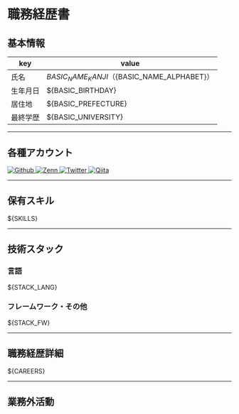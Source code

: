 # 職務経歴書

## 基本情報

|key|value|
|---|---|
|氏名|${BASIC_NAME_KANJI}（${BASIC_NAME_ALPHABET}）|
|生年月日|${BASIC_BIRTHDAY}|
|居住地|${BASIC_PREFECTURE}|
|最終学歴|${BASIC_UNIVERSITY}|

---

## 各種アカウント
<p>
  <a href="https://github.com/${ACCOUNT_GITHUB_NAME}" target="_blank">
    <img alt="Github" src="https://img.shields.io/badge/${ACCOUNT_GITHUB_NAME}-%2312100E.svg?&style=flat-square&logo=Github&logoColor=white" />
  </a>
  <a href="https://zenn.dev/${ACCOUNT_ZENN_NAME}" target="_blank">
    <img alt="Zenn" src="https://img.shields.io/badge/${ACCOUNT_ZENN_NAME}-3EA8FF.svg?&style=flat-square&logo=Zenn&logoColor=white" />
  </a>
  <a href="https://twitter.com/${ACCOUNT_TWITTER_NAME}" target="_blank">
    <img alt="Twitter" src="https://img.shields.io/badge/@${ACCOUNT_TWITTER_NAME}-%231DA1F2.svg?&style=flat-square&logo=twitter&logoColor=white" />
  </a>
  <a href="https://qiita.com/${ACCOUNT_QIITA_NAME}" target="_blank">
    <img alt="Qiita" src="https://img.shields.io/badge/${ACCOUNT_QIITA_NAME}-55C500.svg?&style=flat-square&logo=qiita&logoColor=white" />
  </a>

---

## 保有スキル

${SKILLS}

---

## 技術スタック

### 言語
${STACK_LANG}

### フレームワーク・その他
${STACK_FW}

---

## 職務経歴詳細

${CAREERS}

---

## 業務外活動

